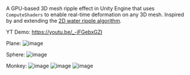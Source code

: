 A GPU-based 3D mesh ripple effect in Unity Engine that uses `ComputeShaders` to enable real-time deformation on any 3D mesh. Inspired by and extending the [2D water ripple algorithm](https://web.archive.org/web/20160418004149/http:/freespace.virgin.net/hugo.elias/graphics/x_water.htm).

YT Demo: https://youtu.be/_-iFGebxGZI

Plane:
![image](https://github.com/user-attachments/assets/b3b63d6f-5769-4418-b44c-6ab047460803)

Sphere:
![image](https://github.com/user-attachments/assets/366e6675-d70a-4c26-8133-c39bb6e6da23)

Monkey:
![image](https://github.com/user-attachments/assets/5c0f3c5f-79b9-4888-9370-ebc3abb8853c)
![image](https://github.com/user-attachments/assets/ad34969b-0011-42d1-9a88-6d2d41110377)
![image](https://github.com/user-attachments/assets/e9c7c0a4-cc38-4b96-861a-b4dfc0b55e53)
